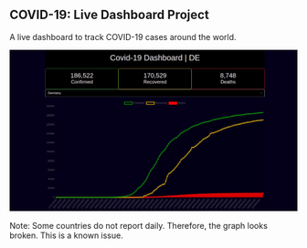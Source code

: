 ## COVID-19: Live Dashboard Project

A live dashboard to track COVID-19 cases around the world.

![Preview](https://github.com/shivamsaigupta/covid19/blob/master/screenshot.jpg)


Note: Some countries do not report daily. Therefore, the graph looks broken. This is a known issue.
